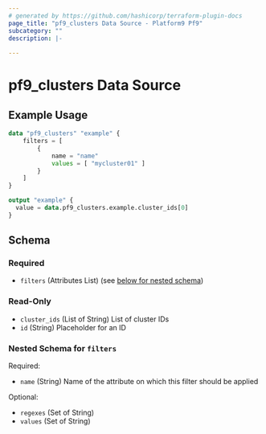 ```yaml
---
# generated by https://github.com/hashicorp/terraform-plugin-docs
page_title: "pf9_clusters Data Source - Platform9 Pf9"
subcategory: ""
description: |-
  
---
```


# pf9_clusters Data Source

  

## Example Usage

```terraform
data "pf9_clusters" "example" {
    filters = [
        {
            name = "name"
            values = [ "mycluster01" ]
        }
    ]
}

output "example" {
  value = data.pf9_clusters.example.cluster_ids[0]
}
```

<!-- schema generated by tfplugindocs -->
## Schema

### Required

- `filters` (Attributes List) (see [below for nested schema](#nestedatt--filters))

### Read-Only

- `cluster_ids` (List of String) List of cluster IDs
- `id` (String) Placeholder for an ID

<a id="nestedatt--filters"></a>
### Nested Schema for `filters`

Required:

- `name` (String) Name of the attribute on which this filter should be applied

Optional:

- `regexes` (Set of String)
- `values` (Set of String)
